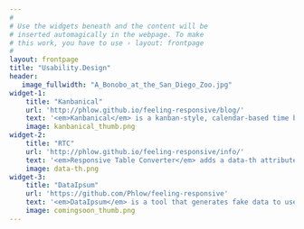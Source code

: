 ```yaml
---
#
# Use the widgets beneath and the content will be
# inserted automagically in the webpage. To make
# this work, you have to use › layout: frontpage
#
layout: frontpage
title: "Usability.Design"
header:
   image_fullwidth: "A_Bonobo_at_the_San_Diego_Zoo.jpg"
widget-1:
    title: "Kanbanical"
    url: 'http://phlow.github.io/feeling-responsive/blog/'
    text: '<em>Kanbanical</em> is a kanban-style, calendar-based time blocking tool that integrates with Trello (and JIRA in the near future).'
    image: kanbanical_thumb.png
widget-2:
    title: "RTC"
    url: 'http://phlow.github.io/feeling-responsive/info/'
    text: '<em>Responsive Table Converter</em> adds a data-th attribute to your you existing table markup, allowing for tables to become responsive. '
    image: data-th.png
widget-3:
    title: "DataIpsum"
    url: 'https://github.com/Phlow/feeling-responsive'
    text: '<em>DataIpsum</em> is a tool that generates fake data to use while coding front-end or while unit testing with AngularJS.'
    image: comingsoon_thumb.png
---
```



